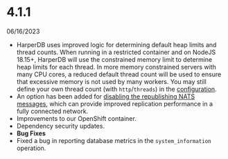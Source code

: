# 4.1.1

06/16/2023

- HarperDB uses improved logic for determining default heap limits and thread counts. When running in a restricted container and on NodeJS 18.15+, HarperDB will use the constrained memory limit to determine heap limits for each thread. In more memory constrained servers with many CPU cores, a reduced default thread count will be used to ensure that excessive memory is not used by many workers. You may still define your own thread count (with `http`/`threads`) in the [configuration](../../../deployments/configuration.md).
- An option has been added for [disabling the republishing NATS messages](../../../deployments/configuration.md), which can provide improved replication performance in a fully connected network.
- Improvements to our OpenShift container.
- Dependency security updates.
- **Bug Fixes**
- Fixed a bug in reporting database metrics in the `system_information` operation.
